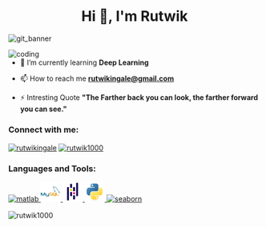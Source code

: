 <h1 align="center">Hi 👋, I'm Rutwik</h1>

![git_banner](https://as1.ftcdn.net/v2/jpg/02/42/83/38/1000_F_242833857_rsLAXVpWoSsKMOt9n5BCb4IRdNRupQ8X.jpg)

<img align="right" alt="coding" width="600" src="https://user-images.githubusercontent.com/116753318/205309606-766f62af-7350-4c89-9ffb-564f7d2ce903.gif"/>



- 🌱 I’m currently learning **Deep Learning**

- 📫 How to reach me **rutwikingale@gmail.com**

- ⚡ Intresting Quote **"The Farther back you can look, the farther forward you can see."**

<h3 align="left">Connect with me:</h3>
<p align="left">
<a href="https://linkedin.com/in/rutwikingale" target="blank"><img align="center" src="https://raw.githubusercontent.com/rahuldkjain/github-profile-readme-generator/master/src/images/icons/Social/linked-in-alt.svg" alt="rutwikingale" height="30" width="40" /></a>
<a href="https://kaggle.com/rutwik1000" target="blank"><img align="center" src="https://raw.githubusercontent.com/rahuldkjain/github-profile-readme-generator/master/src/images/icons/Social/kaggle.svg" alt="rutwik1000" height="30" width="40" /></a>
</p>

<h3 align="left">Languages and Tools:</h3>
<p align="left"> <a href="https://www.mathworks.com/" target="_blank" rel="noreferrer"> <img src="https://upload.wikimedia.org/wikipedia/commons/2/21/Matlab_Logo.png" alt="matlab" width="40" height="40"/> </a> <a href="https://www.mysql.com/" target="_blank" rel="noreferrer"> <img src="https://raw.githubusercontent.com/devicons/devicon/master/icons/mysql/mysql-original-wordmark.svg" alt="mysql" width="40" height="40"/> </a> <a href="https://pandas.pydata.org/" target="_blank" rel="noreferrer"> <img src="https://raw.githubusercontent.com/devicons/devicon/2ae2a900d2f041da66e950e4d48052658d850630/icons/pandas/pandas-original.svg" alt="pandas" width="40" height="40"/> </a> <a href="https://www.python.org" target="_blank" rel="noreferrer"> <img src="https://raw.githubusercontent.com/devicons/devicon/master/icons/python/python-original.svg" alt="python" width="40" height="40"/> </a> <a href="https://seaborn.pydata.org/" target="_blank" rel="noreferrer"> <img src="https://seaborn.pydata.org/_images/logo-mark-lightbg.svg" alt="seaborn" width="40" height="40"/> </a> </p>

<p><img align="center" src="https://github-readme-stats.vercel.app/api/top-langs?username=Rutwik1000&show_icons=true&locale=en&layout=compact" alt="rutwik1000" /></p>
